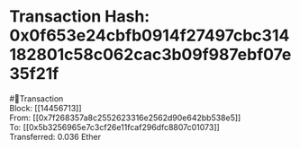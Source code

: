 
Transaction Hash: 0x0f653e24cbfb0914f27497cbc314182801c58c062cac3b09f987ebf07e35f21f
====================================================================================
  
#💸Transaction  
Block: [[14456713]]  
From: [[0x7f268357a8c2552623316e2562d90e642bb538e5]]  
To: [[0x5b3256965e7c3cf26e11fcaf296dfc8807c01073]]  
Transferred: 0.036 Ether